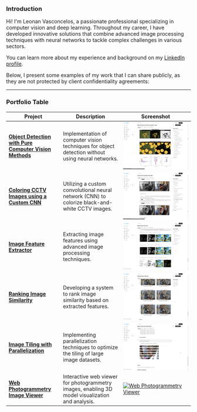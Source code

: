 ### Introduction

Hi! I'm Leonan Vasconcelos, a passionate professional specializing in computer vision and deep learning. Throughout my career, I have developed innovative solutions that combine advanced image processing techniques with neural networks to tackle complex challenges in various sectors.

You can learn more about my experience and background on my [LinkedIn profile](https://www.linkedin.com/in/leonan/).

Below, I present some examples of my work that I can share publicly, as they are not protected by client confidentiality agreements:

---

### Portfolio Table

| Project | Description | Screenshot |
|---|---|---|
| **[Object Detection with Pure Computer Vision Methods](https://www.kaggle.com/code/leonanvasconcelos/object-detection-with-pure-computer-vision)** | Implementation of computer vision techniques for object detection without using neural networks. | [![Object Detection](https://github.com/LeonanUCM/LeonanUCM/blob/main/Object%20Detection%20with%20Pure%20Computer%20Vision%20Methods.png)](https://www.kaggle.com/code/leonanvasconcelos/object-detection-with-pure-computer-vision) |
| **[Coloring CCTV Images using a Custom CNN](https://www.kaggle.com/code/leonanvasconcelos/coloring-cctv-images-using-cnn)** | Utilizing a custom convolutional neural network (CNN) to colorize black-and-white CCTV images. | [![Coloring CCTV Images](https://github.com/LeonanUCM/LeonanUCM/blob/main/Coloring%20CCTV%20Images%20using%20a%20Custom%20CNN.png)](https://www.kaggle.com/code/leonanvasconcelos/coloring-cctv-images-using-cnn) |
| **[Image Feature Extractor](https://www.kaggle.com/code/leonanvasconcelos/image-feature-extractor)** | Extracting image features using advanced image processing techniques. | [![Image Feature Extractor](https://github.com/LeonanUCM/LeonanUCM/blob/main/Image%20Feature%20Extractor.png)](https://www.kaggle.com/code/leonanvasconcelos/image-feature-extractor) |
| **[Ranking Image Similarity](https://www.kaggle.com/leonanvasconcelos/ranking-image-similarity)** | Developing a system to rank image similarity based on extracted features. | [![Ranking Image Similarity](https://github.com/LeonanUCM/LeonanUCM/blob/main/Ranking%20Image%20Similarity.png)](https://www.kaggle.com/leonanvasconcelos/ranking-image-similarity) |
| **[Image Tiling with Parallelization](https://www.kaggle.com/leonanvasconcelos/image-tiling-with-parallelization)** | Implementing parallelization techniques to optimize the tiling of large image datasets. | [![Image Tiling](https://github.com/LeonanUCM/LeonanUCM/blob/main/Image%20Tiling%20with%20Parallelization.png)](https://www.kaggle.com/leonanvasconcelos/image-tiling-with-parallelization) |
| **[Web Photogrammetry Image Viewer](https://leonanucm.github.io/Photogrametry-Web-Viewer)** | Interactive web viewer for photogrammetry images, enabling 3D model visualization and analysis. | [![Web Photogrammetry Viewer](https://github.com/LeonanUCM/LeonanUCM/blob/main/Web%20Photogrammetry%20Image%20Viewer.png)](https://leonanucm.github.io/Photogrametry-Web-Viewer) |
